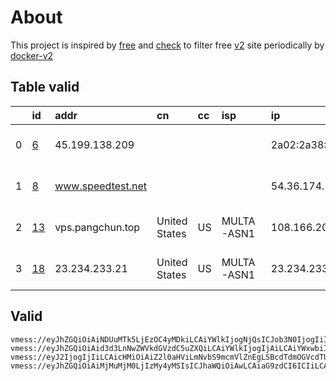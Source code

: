 
# About

This project is inspired by [free](https://github.com/freefq/free) and [check](https://github.com/yeahwu/check) to filter free [v2](https://github.com/v2fly/v2ray-core) site periodically by [docker-v2](https://hub.docker.com/r/v2ray/official)

    

## Table valid
|    | id                   | addr              | cn            | cc   | isp        | ip                                   | chatgpt          |
|---:|:---------------------|:------------------|:--------------|:-----|:-----------|:-------------------------------------|:-----------------|
|  0 | [6](config/6.json)   | 45.199.138.209    |               |      |            | 2a02:2a38:1:2796:ae1f:6bff:fe24:8940 | Yes (Region: NL) |
|  1 | [8](config/8.json)   | www.speedtest.net |               |      |            | 54.36.174.181                        | Yes (Region: FR) |
|  2 | [13](config/13.json) | vps.pangchun.top  | United States | US   | MULTA-ASN1 | 108.166.202.215                      | Yes (Region: US) |
|  3 | [18](config/18.json) | 23.234.233.21     | United States | US   | MULTA-ASN1 | 23.234.233.21                        | Yes (Region: US) |

## Valid
```
vmess://eyJhZGQiOiAiNDUuMTk5LjEzOC4yMDkiLCAiYWlkIjogNjQsICJob3N0IjogIiIsICJpZCI6ICI0MTgwNDhhZi1hMjkzLTRiOTktOWIwYy05OGNhNDY5MGRkMjQiLCAibmV0IjogInRjcCIsICJwYXRoIjogIiIsICJwb3J0IjogNTA0NDcsICJwcyI6ICJnaXRodWIuY29tL2ZyZWVmcSAtIFx1N2Y4ZVx1NTZmZFx1NTJhMFx1NTIyOVx1Nzk4Zlx1NWMzY1x1NGU5YVx1NWRkZVx1NTcyM1x1NGY1NVx1NTg1ZU1VTFRBQ09NXHU2NzNhXHU2MjNmIDYiLCAidGxzIjogIiIsICJ0eXBlIjogImF1dG8iLCAic2VjdXJpdHkiOiAiYXV0byIsICJza2lwLWNlcnQtdmVyaWZ5IjogdHJ1ZSwgInNuaSI6ICIifQ==
vmess://eyJhZGQiOiAid3d3LnNwZWVkdGVzdC5uZXQiLCAiYWlkIjogIjAiLCAiYWxwbiI6ICIiLCAiZnAiOiAiIiwgImhvc3QiOiAiaXQxLnh2MnJheS5uZXQiLCAiaWQiOiAiYmY3NTEwOGUtN2JlYy00ZmUwLThkYjktM2Q0OTg1ZGQzYmQ2IiwgIm5ldCI6ICJ3cyIsICJwYXRoIjogIi92bWVzcyIsICJwb3J0IjogIjgwIiwgInBzIjogImdpdGh1Yi5jb20vZnJlZWZxIC0gXHU3ZjhlXHU1NmZkQ2xvdWRGbGFyZVx1NTE2Y1x1NTNmOENETlx1ODI4Mlx1NzBiOSA4IiwgInNjeSI6ICJhdXRvIiwgInNuaSI6ICIiLCAidGxzIjogIiIsICJ0eXBlIjogIiIsICJ2IjogIjIifQ==
vmess://eyJ2IjogIjIiLCAicHMiOiAiZ2l0aHViLmNvbS9mcmVlZnEgLSBcdTdmOGVcdTU2ZmRDbG91ZEZsYXJlXHU4MjgyXHU3MGI5IDEzIiwgImFkZCI6ICJ2cHMucGFuZ2NodW4udG9wIiwgInBvcnQiOiAiNDQzIiwgInR5cGUiOiAibm9uZSIsICJpZCI6ICI1ZDg4OGM3MC1jZTdhLTRhZGUtZjRmNi0xZDc0N2Y4ZTkzMjgiLCAiYWlkIjogIjAiLCAibmV0IjogIndzIiwgInBhdGgiOiAiL2Nmdm1lc3MiLCAiaG9zdCI6ICJ2cHMucGFuZ2NodW4udG9wIiwgInRscyI6ICJ0bHMifQ==
vmess://eyJhZGQiOiAiMjMuMjM0LjIzMy4yMSIsICJhaWQiOiAwLCAiaG9zdCI6ICIiLCAiaWQiOiAiYzc4NjE0ZjYtZDE4Zi00OTk0LWM1MzAtNTAxZjZjN2Y4YTQ4IiwgIm5ldCI6ICJ3cyIsICJwYXRoIjogIi9iYiIsICJwb3J0IjogODAsICJwcyI6ICJnaXRodWIuY29tL2ZyZWVmcSAtIFx1N2Y4ZVx1NTZmZFx1NTJhMFx1NTIyOVx1Nzk4Zlx1NWMzY1x1NGU5YVx1NWRkZVx1NmQxYlx1Njc0OVx1NzdmNk1VTFRBQ09NXHU2NTcwXHU2MzZlXHU0ZTJkXHU1ZmMzIDE4IiwgInRscyI6ICIiLCAidHlwZSI6ICJhdXRvIiwgInNlY3VyaXR5IjogImF1dG8iLCAic2tpcC1jZXJ0LXZlcmlmeSI6IHRydWUsICJzbmkiOiAiIn0=
```

